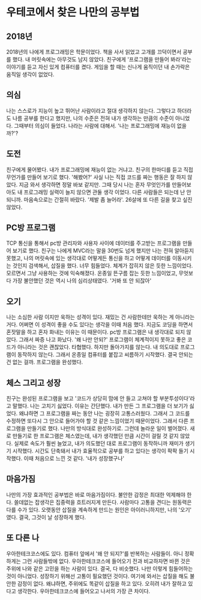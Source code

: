# 우테코에서 찾은 나만의 공부법

## 2018년

2018년의 나에게 프로그래밍은 학문이었다. 책을 사서 읽었고 고개를 끄덕이면서 공부를 했다. 내 머릿속에는 아무것도 남지 않았다. 친구에게 '프로그램을 만들어 봐라'라는 이야기를 듣고 자신 있게 컴퓨터를 켰다. 게임을 할 때는 신나게 움직이던 내 손가락은 움직일 생각이 없었다.

## 의심

나는 스스로가 지능이 높고 뛰어난 사람이라고 절대 생각하지 않는다. 그렇다고 하더라도 나름 공부를 한다고 했지만, 나의 수준은 전혀 내가 생각하는 만큼의 수준이 아니었다. 그때부터 의심이 들었다. 나라는 사람에 대해서. '나는 프로그래밍에 재능이 없을까?'?

## 도전

친구에게 물어봤다. 내가 프로그래밍에 재능이 없는 거냐고. 친구의 한마디를 듣고 직접 무언가를 만들어 보기로 했다. '해봤어?' 사실 나는 직접 코드를 짜는 행동은 잘 하지 않았다. 지금 와서 생각하면 정말 바보 같지만. 그때 당시 나는 혼자 무엇인가를 만들어보아도 내 프로그래밍 실력이 늘지 않으면 관둘 생각 이었다. 다른 사람들은 되는데 난 안되니까. 마음속으로는 간절히 바랐다. '제발 좀 늘어라'. 26살에 또 다른 길을 찾고 싶진 않았다.

## PC방 프로그램

TCP 통신을 통해서 pc방 관리자와 사용자 사이에 데이터를 주고받는 프로그램을 만들어 보기로 했다. 친구는 나에게 MVC라는 말을 30번도 넘게 했지만 나는 전혀 알아듣지 못했고, 나의 머릿속에 있는 생각대로 어떻게든 통신을 하고 어떻게 데이터를 이동시키는 것인지 검색해서, 삽질을 했다. 너무 힘들었다. 체계가 잡히지 않은 듯한 느낌이었다. 모르면서 그냥 사용하는 것에 익숙해졌다. 온종일 뜬구름 잡는 듯한 느낌이었고, 무엇보다 가장 불안했던 것은 역시 나의 심리상태였다. '거봐 또 안 되잖아'

## 오기

나는 소심한 사람 이지만 욱하는 성격이 있다. 재밌는 건 사람한테만 욱하는 게 아니라는 거다. 어쩌면 이 성격이 좋을 수도 있다는 생각을 이때 처음 했다. 지금도 코딩을 하면서 혼잣말을 하고 혼자 화내는 이유는 이 때문이다. pc방 프로그램은 내 생각대로 되지 않았다. 그래서 짜증 나고 화났다. '왜 나만 안되?' 프로그램이 체계적이지 못하고 좋은 코드가 아니라는 것은 괜찮았다. 타협했다. 하지만 돌아가지를 않는다. 내 의도대로 프로그램이 동작하지 않는다. 그래서 온종일 컴퓨터를 붙잡고 씨름하기 시작했다. 결국 안되는 건 없는 걸까. 프로그램을 완성했다.

## 체스 그리고 성장

친구는 완성된 프로그램을 보고 '코드가 상당히 맘에 안 들고 고쳐야 할 부분투성이다'라고 말했다. 나는 고치기 싫었다. 이유는 간단했다. 내가 만든 그 프로그램을 더 보기가 싫었다. 왜냐하면 그 프로그램을 짜는 동안 나는 굉장히 고통스러웠다. 그래서 그 코드를 수정하면 또다시 그 안으로 들어가야 할 것 같은 느낌이었기 때문이었다. 그래서 다른 프로그램을 만들기로 했다. 나만의 방식대로 완성하기로. 그런데 놀라운 일이 벌어졌다. 새로 만들기로 한 프로그램은 체스였는데, 내가 생각했던 만큼 시간이 걸릴 것 같지 않았다. 실제로 속도가 훨씬 늘었고, 내가 의도했던 대로 프로그램이 동작하니까 재미가 생기기 시작했다. 시간도 단축돼서 내가 효율적으로 공부를 하고 있다는 생각이 팍팍 들기 시작했다. 이때 처음으로 느낀 것 같다. '내가 성장했구나'

## 마음가짐

나만의 가장 효과적인 공부법은 바로 마음가짐이다. 불안한 감정은 최대한 억제해야 한다. 쓸데없는 잡생각은 집중력을 흐트러지게 만든다. 사람마다 고통을 견디는 원동력은 다를 수가 있다. 오랫동안 삽질을 계속하게 만드는 원인은 아이러니하지만, 나의 '오기' 였다. 결국, 그것이 날 성장하게 했다.

## 또 다른 나

우아한테크코스에도 있다. 컴퓨터 앞에서 '왜 안 되지?'를 반복하는 사람들이. 아니 정확하게는 그런 사람들밖에 없다. 우아한테크코스에 들어오기 전과 비교하자면 바뀐 것은 주위에 나와 같은 고민을 하는 사람이 있다. 결국, 다 비슷했다. 나만 이렇게 힘들어하는 것이 아니었다. 성장하기 위해선 고통이 필요했던 것이다. 여기에 와서는 삽질을 해도 불안한 감정이 없다. 왜냐하면, 주위에도 똑같이 삽질을 하고 있다. 오히려 내가 잘하고 있다고 생각한다. 우아한테크코스에 들어오고 나서의 가장 큰 차이다.